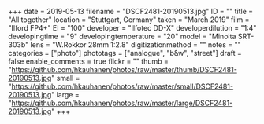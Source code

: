 +++
date = 2019-05-13
filename = "DSCF2481-20190513.jpg"
ID = ""
title = "All together"
location = "Stuttgart, Germany"
taken = "March 2019"
film = "Ilford FP4+"
EI = "100"
developer = "Ilfotec DD-X"
developerdilution = "1:4"
developingtime = "9"
developingtemperature = "20"
model = "Minolta SRT-303b"
lens = "W.Rokkor 28mm 1:2.8"
digitizationmethod = ""
notes = ""
categories = ["photo"]
phototags = ["analogue", "b&w", "street"]
draft = false
enable_comments = true
flickr = ""
thumb = "https://github.com/hkauhanen/photos/raw/master/thumb/DSCF2481-20190513.jpg"
small = "https://github.com/hkauhanen/photos/raw/master/small/DSCF2481-20190513.jpg"
large = "https://github.com/hkauhanen/photos/raw/master/large/DSCF2481-20190513.jpg"
+++
